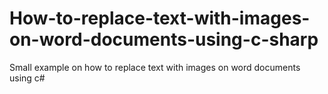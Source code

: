 How-to-replace-text-with-images-on-word-documents-using-c-sharp
===============================================================

Small example on how to replace text with images on word documents using c#

